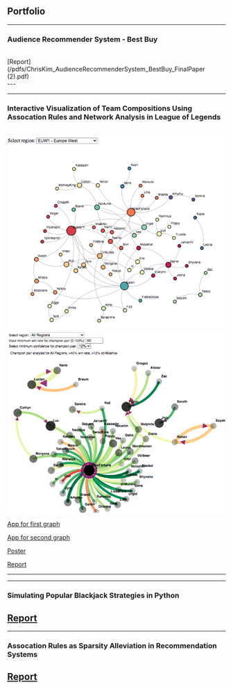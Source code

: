 ## Portfolio

---
### Audience Recommender System - Best Buy
<br>
[Report](/pdfs/ChrisKim_AudienceRecommenderSystem_BestBuy_FinalPaper (2).pdf)<br>
---

---

### Interactive Visualization of Team Compositions Using Assocation Rules and Network Analysis in League of Legends
<br>
<img src="images/euw_graph2.png?raw=true"/><br>
<img src="images/conf_graph1.png?raw=true"/><br>

[App for first graph](https://cdaekim.github.io/graph1)<br>

[App for second graph](https://cdaekim.github.io/graph2)<br>

[Poster](/pdfs/team139poster.pdf)<br>

[Report](/pdfs/team139report.pdf)<br>

---





---
### Simulating Popular Blackjack Strategies in Python
[Report](/pdfs/Group89_Blackjack_Simulation_Report_ChrisKim.pdf)<br>
---

---
### Assocation Rules as Sparsity Alleviation in Recommendation Systems
[Report](/pdfs/Kim_Christopher_project_report.pdf)<br>
---
